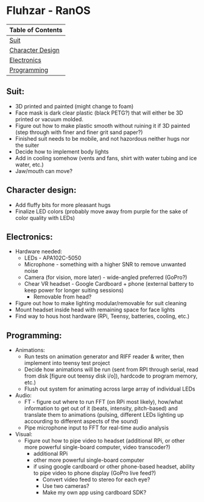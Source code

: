 # Fluhzar - RanOS

|Table of Contents                     |
|:-------------------------------------|
|[Suit](#-suit)                        |
|[Character Design](#-character-design)|
|[Electronics](#-electronics)          |
|[Programming](#-programming)          |

## Suit:

* 3D printed and painted (might change to foam)
* Face mask is dark clear plastic (black PETG?) that will either be 3D printed or vacuum molded.
* Figure out how to make plastic smooth without ruining it if 3D painted (step through with finer and finer grit sand paper?)
* Finished suit needs to be mobile, and not hazordous neither hugs nor the suiter
* Decide how to implement body lights
* Add in cooling somehow (vents and fans, shirt with water tubing and ice water, etc.)
* Jaw/mouth can move?

## Character design:

* Add fluffy bits for more pleasant hugs
* Finalize LED colors (probably move away from purple for the sake of color quality with LEDs)

## Electronics:

* Hardware needed:
    * LEDs - APA102C-5050
    * Microphone - something with a higher SNR to remove unwanted noise
    * Camera (for vision, more later) - wide-angled preferred (GoPro?)
    * Chear VR headset - Google Cardboard + phone (external battery to keep power for longer suiting sessions)
        * Removable from head?
* Figure out how to make lighting modular/removable for suit cleaning
* Mount headset inside head with remaining space for face lights
* Find way to hous host hardware (RPi, Teensy, batteries, cooling, etc.)

## Programming:

* Animations:
    * Run tests on animation generator and RIFF reader & writer, then implement into teensy test project
    * Decide how animations will be run (sent from RPI through serial, read from disk [figure out teensy disk i/o]), hardcode to program memory, etc.)
    * Flush out system for animating across large array of individual LEDs
* Audio:
    * FT - figure out where to run FFT (on RPi most likely), how/what information to get out of it (beats, intensity, pitch-based) and translate them to animations (pulsing, different LEDs lighting up accourding to different aspects of the sound)
    * Pipe microphone input to FFT for real-time audio analysis
* Visual:
    * Figure out how to pipe video to headset (additional RPi, or other more powerful single-board computer, video transcoder?)
        * additional RPi
        * other more powerful single-board computer
        * if using google cardboard or other phone-based headset, ability to pipe video to phone display (GoPro live feed?)
            * Convert video feed to stereo for each eye?
            * Use two cameras?
            * Make my own app using cardboard SDK?
